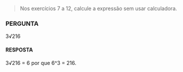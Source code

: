 > Nos exercícios 7 a 12, calcule a expressão sem usar calculadora.

### PERGUNTA

3√216

#### RESPOSTA

3√216 = 6 por que 6^3 = 216.
